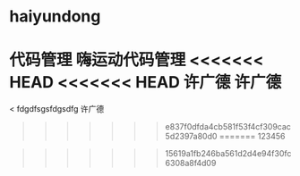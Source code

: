 # haiyundong
代码管理
嗨运动代码管理
<<<<<<< HEAD
<<<<<<< HEAD
许广德
许广德
=======
<
fdgdfsgsfdgsdfg
许广德
>>>>>>> e837f0dfda4cb581f53f4cf309cac5d2397a80d0
=======
123456

>>>>>>> 15619a1fb246ba561d2d4e94f30fc6308a8f4d09
